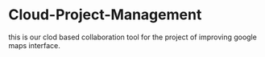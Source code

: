# Cloud-Project-Management
this is our clod based collaboration tool for the project of improving google maps interface.
